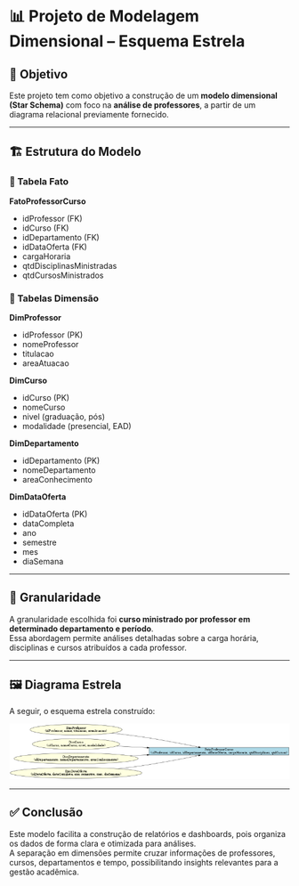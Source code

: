# 📊 Projeto de Modelagem Dimensional – Esquema Estrela

## 📌 Objetivo
Este projeto tem como objetivo a construção de um **modelo dimensional (Star Schema)** com foco na **análise de professores**, a partir de um diagrama relacional previamente fornecido.

---

## 🏗️ Estrutura do Modelo

### 🔹 Tabela Fato
**FatoProfessorCurso**  
- idProfessor (FK)  
- idCurso (FK)  
- idDepartamento (FK)  
- idDataOferta (FK)  
- cargaHoraria  
- qtdDisciplinasMinistradas  
- qtdCursosMinistrados  

### 🔹 Tabelas Dimensão
**DimProfessor**  
- idProfessor (PK)  
- nomeProfessor  
- titulacao  
- areaAtuacao  

**DimCurso**  
- idCurso (PK)  
- nomeCurso  
- nivel (graduação, pós)  
- modalidade (presencial, EAD)  

**DimDepartamento**  
- idDepartamento (PK)  
- nomeDepartamento  
- areaConhecimento  

**DimDataOferta**  
- idDataOferta (PK)  
- dataCompleta  
- ano  
- semestre  
- mes  
- diaSemana  

---

## 🎯 Granularidade
A granularidade escolhida foi **curso ministrado por professor em determinado departamento e período**.  
Essa abordagem permite análises detalhadas sobre a carga horária, disciplinas e cursos atribuídos a cada professor.  

---

## 🖼️ Diagrama Estrela
A seguir, o esquema estrela construído:  

![Esquema Estrela](esquema_estrela_professor.png)

---

## ✅ Conclusão
Este modelo facilita a construção de relatórios e dashboards, pois organiza os dados de forma clara e otimizada para análises.  
A separação em dimensões permite cruzar informações de professores, cursos, departamentos e tempo, possibilitando insights relevantes para a gestão acadêmica.
